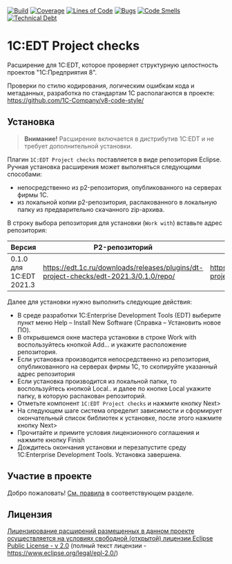 [![Build](https://github.com/1C-Company/dt-project-checks/workflows/CI/badge.svg)](https://github.com/1C-Company/dt-project-checks/actions)
[![Coverage](https://sonarcloud.io/api/project_badges/measure?project=1C-Company_dt-project-checks&metric=coverage)](https://sonarcloud.io/dashboard?id=1C-Company_dt-project-checks)
[![Lines of Code](https://sonarcloud.io/api/project_badges/measure?project=1C-Company_dt-project-checks&metric=ncloc)](https://sonarcloud.io/dashboard?id=1C-Company_dt-project-checks)
[![Bugs](https://sonarcloud.io/api/project_badges/measure?project=1C-Company_dt-project-checks&metric=bugs)](https://sonarcloud.io/dashboard?id=1C-Company_dt-project-checks)
[![Code Smells](https://sonarcloud.io/api/project_badges/measure?project=1C-Company_dt-project-checks&metric=code_smells)](https://sonarcloud.io/dashboard?id=1C-Company_dt-project-checks)
[![Technical Debt](https://sonarcloud.io/api/project_badges/measure?project=1C-Company_dt-project-checks&metric=sqale_index)](https://sonarcloud.io/dashboard?id=1C-Company_dt-project-checks)

# 1С:EDT Project checks

Расширение для 1C:EDT, которое проверяет структурную целостность проектов "1С:Предприятия 8".

Проверки по стилю кодирования, логическим ошибкам кода и метаданных, разработка по стандартам 1С располагаются в проекте: https://github.com/1C-Company/v8-code-style/

## Установка

> **Внимание!** Расширение включается в дистрибутив 1C:EDT и не требует дополнительной установки.


Плагин `1С:EDT Project checks` поставляется в виде репозитория Eclipse. Ручная установка расширения может выполняться следующими способами:

- непосредственно из p2-репозитория, опубликованного на серверах фирмы 1С.
- из локальной копии p2-репозитория, распакованного в локальную папку из предварительно скачанного zip-архива.

В строку выбора репозитория  для установки (`Work with`) вставьте адрес репозитория:

| Версия | P2-репозиторий | ZIP-архив репозитория |
|--------|----------------|-----------------------|
| 0.1.0 для 1C:EDT 2021.3 | https://edt.1c.ru/downloads/releases/plugins/dt-project-checks/edt-2021.3/0.1.0/repo/ | https://edt.1c.ru/downloads/releases/plugins/dt-project-checks/edt-2021.3/0.1.0/repo.zip |


Далее для установки нужно выполнить следующие действия:

- В среде разработки 1C:Enterprise Development Tools (EDT) выберите пункт меню Help – Install New Software (Справка – Установить новое ПО).
- В открывшемся окне мастера установки в строке Work with воспользуйтесь кнопкой Add… и укажите расположение репозитория.
- Если установка производится непосредственно из репозитория, опубликованного на серверах фирмы 1С, то скопируйте указанный адрес репозитория
- Если установка производится из локальной папки, то воспользуйтесь кнопкой Local.. и далее по кнопке Local укажите папку, в которую распакован репозиторий.
- Отметьте компонент `1C:EDT Project checks` и нажмите кнопку Next>
- На следующем шаге система определит зависимости и сформирует окончательный список библиотек к установке, после этого нажмите кнопку Next>
- Прочитайте и примите условия лицензионного соглашения и нажмите кнопку Finish
- Дождитесь окончания установки и перезапустите среду 1C:Enterprise Development Tools. Установка завершена.


## Участие в проекте

Добро пожаловать! [См. правила](CONTRIBUTING.md) в соответствующем разделе.

## Лицензия

[Лицензирование расширений размещенных в данном проекте осуществляется на условиях свободной (открытой) лицензии Eclipse Public License - v 2.0](LICENSE.md) (полный текст лицензии - https://www.eclipse.org/legal/epl-2.0/)
